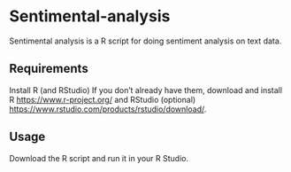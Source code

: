 # Sentimental-analysis
Sentimental analysis is a R script for doing sentiment analysis on text data.

## Requirements
Install R (and RStudio)
If you don’t already have them, download and install R https://www.r-project.org/ and RStudio (optional) https://www.rstudio.com/products/rstudio/download/.

## Usage
Download the R script and run it in your R Studio.
